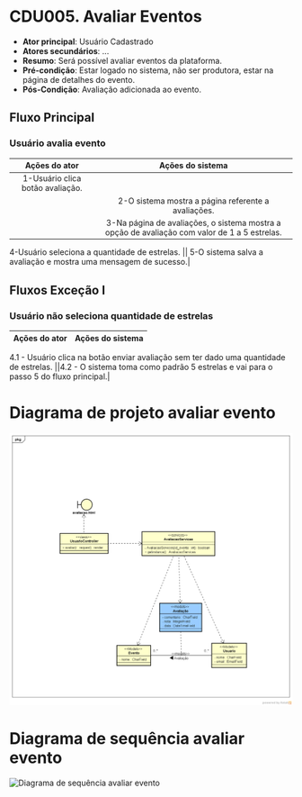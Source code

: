 # CDU005. Avaliar Eventos

- **Ator principal**: Usuário Cadastrado
- **Atores secundários**: ...  
- **Resumo**: Será possível avaliar eventos da plataforma.
- **Pré-condição**: Estar logado no sistema, não ser produtora, estar na página de detalhes do evento.
- **Pós-Condição**: Avaliação adicionada ao evento.

## Fluxo Principal
### Usuário avalia evento
| Ações do ator | Ações do sistema |
| :-----------------: | :-----------------: |
|1-Usuário clica botão avaliação.
 || 2-O sistema mostra a página referente a avaliações.
 || 3-Na página de avaliações, o sistema mostra a opção de avaliação com valor de 1 a 5 estrelas.||
 4-Usuário seleciona a quantidade de estrelas.
 || 5-O sistema salva a avaliação e mostra uma mensagem de sucesso.|


## Fluxos Exceção I
### Usuário não seleciona quantidade de estrelas
| Ações do ator | Ações do sistema |
| :-----------------: | :-----------------: |
4.1 - Usuário clica na botão enviar avaliação sem ter dado uma quantidade de estrelas.
||4.2 - O sistema toma como padrão 5 estrelas e vai para o passo 5 do fluxo principal.|

# Diagrama de projeto avaliar evento
![Diagrama de projeto avaliar evento](diagrama.png)
# Diagrama de sequência avaliar evento
![Diagrama de sequência avaliar evento](Diagrama_de_Sequência_Avaliar_Evento.png)

<!-- ## Fluxos alternativos I
### Usuário opta por deixar comentário na avaliação, após avaliar com estrelas.
| Ações do ator | Ações do sistema |
| :-----------------: | :-----------------: |
 6.1-Usuário escreve um comentário na área de texto exibida na página de avaliação.|| 
 6.2-Após escrever o comentário, aperta no botão "enviar comentário".
 || 6.3-O sistema salva o comentário, mostra uma mensagem de sucesso e adiciona o comentário junto a avaliação de estrela.| -->

<!-- ## Fluxos Exceção I
### Usuário não preenche o campo de comentário
| Ações do ator | Ações do sistema |
| :-----------------: | :-----------------: |
6.2.1-Usuário clica na botão enviar comentário sem ter escrito nada. 
||6.2.1-O sistema mostra uma mensagem informando a necessidade de preencher o campo e retorna para o passo 6.1 .| -->